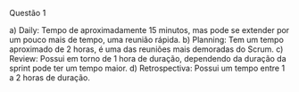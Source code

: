Questão 1 

a) Daily: Tempo de aproximadamente 15 minutos, mas pode se extender por um pouco mais de tempo, uma reunião rápida.
b) Planning: Tem um tempo aproximado de 2 horas, é uma das reuniões mais demoradas do Scrum.
c) Review: Possui em torno de 1 hora de duração, dependendo da duração da sprint pode ter um tempo maior.
d) Retrospectiva: Possui um tempo entre 1 a 2 horas de duração.